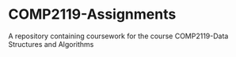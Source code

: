 # COMP2119-Assignments
A repository containing coursework for the course COMP2119-Data Structures and Algorithms
